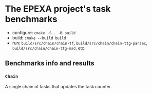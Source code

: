 # The EPEXA project's task benchmarks

- configure: `cmake -S . -B build`
- build: `cmake --build build`
- run: `build/src/chain/chain-tf`, `build/src/chain/chain-ttg-parsec`, `build/src/chain/chain-ttg-mad`, etc.

## Benchmarks info and results

### `Chain`
A single chain of tasks that updates the task counter.